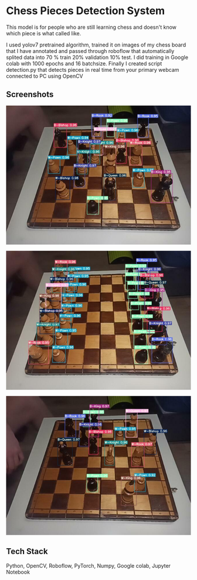 
# Chess Pieces Detection System

This model is for people who are still learning chess and doesn't know which piece is what called like.

I used yolov7 pretrained algorithm, trained it on images of my chess board that I have annotated and passed through roboflow that automatically splited data into 70 % train 20% validation 10% test. I did training in Google colab with 1000 epochs and 16 batchsize.
Finally I created script detection.py that detects pieces in real time from your primary webcam connected to PC using OpenCV
## Screenshots


![alt text](https://github.com/Wachu2005/Chess-Pieces-Detection-System/blob/master/Readme%20images/Chesspiecesdetection.jpg)

![alt text](https://github.com/Wachu2005/Chess-Pieces-Detection-System/blob/master/Readme%20images/Chesspiecesdetection2.jpg)

![alt text](https://github.com/Wachu2005/Chess-Pieces-Detection-System/blob/master/Readme%20images/Images-7b3404ea-b5e6-11ed-9ed5-b42e99eb25df_jpg.rf.dcdb9c3461c9dcb0e068bea9ac1f230a.jpg)


## Tech Stack

Python,
OpenCV,
Roboflow,
PyTorch,
Numpy,
Google colab,
Jupyter Notebook


